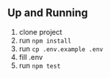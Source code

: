 ## Up and Running

1.  clone project
2.  run `npm install`
3.  run `cp .env.example .env`
4.  fill .env
5.  run `npm test`
